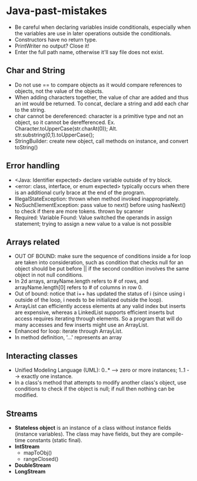 # Java-past-mistakes

- Be careful when declaring variables inside conditionals, especially when the variables are use in later operations outside the conditionals.
- Constructors have no return type.
- PrintWriter no output? Close it!
- Enter the full path name, otherwise it'll say file does not exist.

## Char and String
- Do not use == to compare objects as it would compare references to objects, not the value of the objects.
- When adding characters together, the value of char are added and thus an int would be returned. To concat, declare a string and add each char to the string.
- char cannot be dereferenced: character is a primitive type and not an object, so it cannot be derefferenced.
  Ex. Character.toUpperCase(str.charAt(0)); 
  Alt. str.substring(0,1).toUpperCase();
- StringBuilder: create new object, call methods on instance, and convert toString()

## Error handling
- <Java: Identifier expected> declare variable outside of try block.
- <error: class, interface, or enum expected> typically occurs when there is an additional curly brace at the end of the program.
- IllegalStateException: thrown when method invoked inappropriately.
- NoSuchElementException: pass value to next() before using hasNext() to check if there are more tokens. thrown by scanner
- Required: Variable Found: Value   switched the operands in assign statement; trying to assign a new value to a value is not possible

## Arrays related
- OUT OF BOUND: make sure the sequence of conditions inside a for loop are taken into consideration, such as condition that checks null for an object should be put before || if the second condition involves the same object in not null conditions.
- In 2d arrays, arrayName.length refers to # of rows, and arrayName.length[0] refers to # of columns in row 0.
- Out of bound: notice that i++ has updated the status of i (since using i outside of the loop, i needs to be initialized outside the loop).
- ArrayList can efficiently access elements at any valid index but inserts are expensive, whereas a LinkedList supports efficient inserts but access requires iterating through elements. So a program that will do many accesses and few inserts might use an ArrayList.
- Enhanced for loop: iterate through ArrayList.
- In method definition, '…' represents an array

## Interacting classes
- Unified Modeling Language (UML): 0..* --> zero or more instances; 1..1 --> exactly one instance.
- In a class's method that attempts to modify another class's object, use conditions to check if the object is null; if null then nothing can be modified.

## Streams
- **Stateless object** is an instance of a class without instance fields (instance variables). The class may have fields, but they are compile-time constants (static final).
- **IntStream**
  - mapToObj()
  - rangeClosed()
- **DoubleStream**
- **LongStream**
